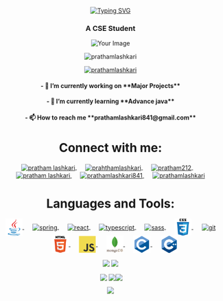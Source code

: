 <p align="center">
<a href="https://git.io/typing-svg"><img src="https://readme-typing-svg.herokuapp.com?font=Fira+Code&weight=900&size=30&pause=1000&color=F7F7F7&background=128CCF00&center=true&vCenter=true&multiline=true&random=false&width=500&lines=Hi+%F0%9F%91%8B%2C+I'm+Pratham+lashkari" alt="Typing SVG"  />
</a></p><h3 align="center">A CSE Student </h3>
<p align="center">
  <img src="https://user-images.githubusercontent.com/69011963/137184767-79a13ec7-1bb3-4341-a6da-3a149c9c159a.gif" width="400" height="300" alt="Your Image">
</p>
<p align="center"> <img src="https://komarev.com/ghpvc/?username=prathamlashkari&label=Profile%20views&color=0e75b6&style=flat" alt="prathamlashkari" /> </p>
 
<p align="center"> <a href="https://github.com/ryo-ma/github-profile-trophy"><img src="https://github-profile-trophy.vercel.app/?username=prathamlashkari" alt="prathamlashkari" /></a> </p>

<h4 align="center">- 🔭 I’m currently working on **Major Projects** </h4>
  
<h4 align="center">- 🌱 I’m currently learning **Advance java** </h4>

<h4 align="center">- 📫 How to reach me **prathamlashkari841@gmail.com** </h4>

<h1 align="center">Connect with me:</h1>
<p align="center">
  <a href="https://www.linkedin.com/in/pratham-lashkari/" target="blank">
    <img align="center" src="https://raw.githubusercontent.com/rahuldkjain/github-profile-readme-generator/master/src/images/icons/Social/linked-in-alt.svg" alt="pratham lashkari" height="30" width="40" />
  </a>&nbsp;&nbsp;&nbsp;&nbsp;
  <a href="https://instagram.com/prahthamlashkari" target="blank">
    <img align="center" src="https://raw.githubusercontent.com/rahuldkjain/github-profile-readme-generator/master/src/images/icons/Social/instagram.svg" alt="prahthamlashkari" height="30" width="40" />
  </a>&nbsp;&nbsp;&nbsp;&nbsp;
  <a href="https://www.codechef.com/users/pratham_110" target="blank">
    <img align="center" src="https://images.crunchbase.com/image/upload/c_pad,h_256,w_256,f_auto,q_auto:eco,dpr_1/zruiknbedz8yqafxbazb" alt="pratham212" height="50" width="50" />
  </a>&nbsp;&nbsp;&nbsp;&nbsp;
  <a href="https://www.naukri.com/code360/profile/prathamlashkari" target="blank">
    <img align="center" src="https://avatars.githubusercontent.com/u/88321750?v=4" alt="pratham lashkari" height="50" width="50" />
  </a>&nbsp;&nbsp;&nbsp;&nbsp;
  <a href="https://leetcode.com/Pratham_2521/" target="blank">
    <img align="center" src="https://raw.githubusercontent.com/rahuldkjain/github-profile-readme-generator/master/src/images/icons/Social/leet-code.svg" alt="prathamlashkari841" height="50" width="50" />
  </a>&nbsp;&nbsp;&nbsp;&nbsp;
  <a href="https://auth.geeksforgeeks.org/user/prathamlashkari" target="blank">
    <img align="center" src="https://raw.githubusercontent.com/rahuldkjain/github-profile-readme-generator/master/src/images/icons/Social/geeks-for-geeks.svg" alt="prathamlashkari" height="30" width="40" />
  </a>
</p>

<h1 align="center">Languages and Tools:</h1>
<p align="center">
 <a href="https://www.java.com" target="_blank" rel="noreferrer"> 
  <img align="center" src="https://raw.githubusercontent.com/devicons/devicon/master/icons/java/java-original.svg" alt="java" width="40" height="40"/> 
 </a>&nbsp;&nbsp;&nbsp;&nbsp;
 <a href="https://spring.io/" target="_blank" rel="noreferrer"> 
  <img align="center" src="https://img-c.udemycdn.com/course/750x422/3743246_dd3b_2.jpg" alt="spring" width="50" height="40"/> 
 </a>&nbsp;&nbsp;&nbsp;&nbsp;
 <a href="https://react.dev/" target="_blank" rel="noreferrer"> 
  <img align="center" src="https://encrypted-tbn0.gstatic.com/images?q=tbn:ANd9GcQNN_ihQpQ_ROKLRUjxlJcVaL0zSHU0bVpv-b_-EvGtgQ&s" alt="react" width="50" height="40"/> 
 </a>&nbsp;&nbsp;&nbsp;&nbsp;
 <a href="https://www.typescriptlang.org/" target="_blank" rel="noreferrer"> 
  <img align="center" src="https://cdn.iconscout.com/icon/free/png-256/free-typescript-1174965.png?f=webp" alt="typescript" width="50" height="40"/> 
 </a>&nbsp;&nbsp;&nbsp;&nbsp;
 <a href="https://sass-lang.com/" target="_blank" rel="noreferrer"> 
  <img align="center" src="https://sass-lang.com/assets/img/styleguide/seal-color.png" alt="sass" width="40" height="40"/> 
 </a>&nbsp;&nbsp;&nbsp;&nbsp;
 <a href="https://www.w3schools.com/css/" target="_blank" rel="noreferrer"> 
  <img align="center" src="https://raw.githubusercontent.com/devicons/devicon/master/icons/css3/css3-original-wordmark.svg" alt="css3" width="40" height="40"/> 
 </a>&nbsp;&nbsp;&nbsp;&nbsp;
 <a href="https://git-scm.com/" target="_blank" rel="noreferrer"> 
  <img align="center" src="https://www.vectorlogo.zone/logos/git-scm/git-scm-icon.svg" alt="git" width="40" height="40"/> 
 </a>&nbsp;&nbsp;&nbsp;&nbsp;
 <a href="https://www.w3.org/html/" target="_blank" rel="noreferrer"> 
  <img align="center" src="https://raw.githubusercontent.com/devicons/devicon/master/icons/html5/html5-original-wordmark.svg" alt="html5" width="40" height="40"/> 
 </a>&nbsp;&nbsp;&nbsp;&nbsp;
 <a href="https://developer.mozilla.org/en-US/docs/Web/JavaScript" target="_blank" rel="noreferrer"> 
  <img align="center" src="https://raw.githubusercontent.com/devicons/devicon/master/icons/javascript/javascript-original.svg" alt="javascript" width="40" height="40"/> 
 </a>&nbsp;&nbsp;&nbsp;&nbsp;
 <a href="https://www.mongodb.com/" target="_blank" rel="noreferrer"> 
  <img align="center" src="https://raw.githubusercontent.com/devicons/devicon/master/icons/mongodb/mongodb-original-wordmark.svg" alt="mongodb" width="40" height="40"/> 
 </a>&nbsp;&nbsp;&nbsp;&nbsp;
 <a href="https://www.cprogramming.com/" target="_blank" rel="noreferrer"> 
  <img align="center" src="https://raw.githubusercontent.com/devicons/devicon/master/icons/c/c-original.svg" alt="c" width="40" height="40"/> 
 </a>&nbsp;&nbsp;&nbsp;&nbsp;
 <a href="https://www.w3schools.com/cpp/" target="_blank" rel="noreferrer"> 
  <img align="center" src="https://raw.githubusercontent.com/devicons/devicon/master/icons/cplusplus/cplusplus-original.svg" alt="cplusplus" width="40" height="40"/> 
 </a>
</p>


 <p align="center"><img align="center" src="http://github-profile-summary-cards.vercel.app/api/cards/most-commit-language?username=prathamlashkari&theme=2077" height="180em" />
<img align="center" src="http://github-profile-summary-cards.vercel.app/api/cards/repos-per-language?username=prathamlashkari&theme=2077" height="180em" /></p>

<p  align="center">&nbsp;<img align="center" src="http://github-profile-summary-cards.vercel.app/api/cards/stats?username=prathamlashkari&theme=2077" height="180em" />
<img align="center" src="http://github-profile-summary-cards.vercel.app/api/cards/productive-time?username=prathamlashkari&theme=2077" height="180em" /><img align="center" src="http://github-profile-summary-cards.vercel.app/api/cards/profile-details?username=prathamlashkari&theme=2077" height="180em" /></p>

  <p align="center">
    <img height="180em" src="https://github-readme-streak-stats.herokuapp.com/?user=prathamlashkari&theme=dark&hide_border=true&background=0D1117&stroke=0000&count_private=true&include_all_commits=true" />
  </p>
